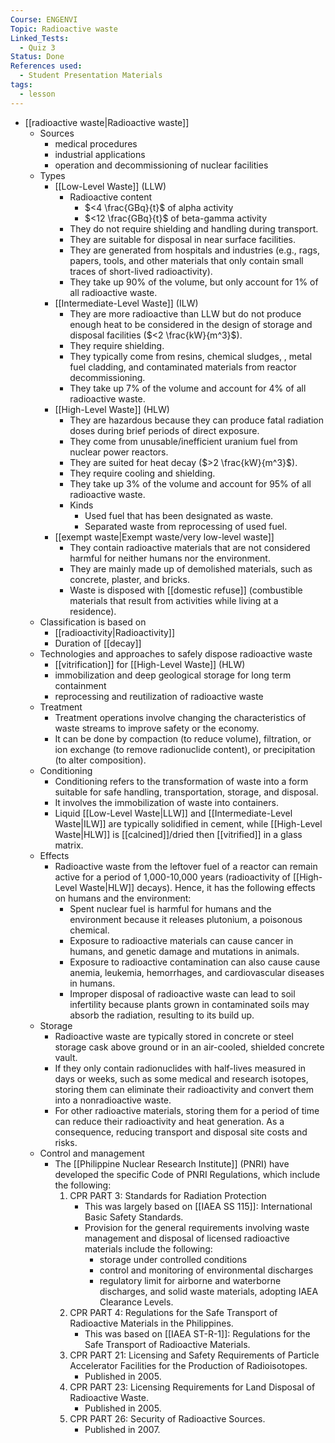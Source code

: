 ```yaml
---
Course: ENGENVI
Topic: Radioactive waste
Linked_Tests:
  - Quiz 3
Status: Done
References used:
  - Student Presentation Materials
tags:
  - lesson
---
```


- [[radioactive waste|Radioactive waste]]
	- Sources
		- medical procedures
		- industrial applications
		- operation and decommissioning of nuclear facilities
	- Types
		- [[Low-Level Waste]] (LLW)
			- Radioactive content
				-  $<4 \frac{GBq}{t}$  of alpha activity
				- $<12 \frac{GBq}{t}$ of beta-gamma activity
			- They do not require shielding and handling during transport.
			- They are suitable for disposal in near surface facilities.
			- They are generated from hospitals and industries (e.g., rags, papers, tools, and other materials that only contain small traces of short-lived radioactivity).
			- They take up 90% of the volume, but only account for 1% of all radioactive waste.
		- [[Intermediate-Level Waste]] (ILW)
			- They are more radioactive than LLW but do not produce enough heat to be considered in the design of storage and disposal facilities ($<2 \frac{kW}{m^3}$).
			- They require shielding.
			- They typically come from resins, chemical sludges, , metal fuel cladding, and contaminated materials from reactor decommissioning.
			- They take up 7% of the volume and account for 4% of all radioactive waste.
		- [[High-Level Waste]] (HLW)
			- They are hazardous because they can produce fatal radiation doses during brief periods of direct exposure.
			- They come from unusable/inefficient uranium fuel from nuclear power reactors.
			- They are suited for heat decay ($>2 \frac{kW}{m^3}$).
			- They require cooling and shielding.
			- They take up 3% of the volume and account for 95% of all radioactive waste.
			- Kinds
				- Used fuel that has been designated as waste.
				- Separated waste from reprocessing of used fuel.
		- [[exempt waste|Exempt waste/very low-level waste]]
			- They contain radioactive materials that are not considered harmful for neither humans nor the environment.
			- They are mainly made up of demolished materials, such as concrete, plaster, and bricks.
			- Waste is disposed with [[domestic refuse]] (combustible materials that result from activities while living at a residence).
	- Classification is based on
		- [[radioactivity|Radioactivity]]
		- Duration of [[decay]]
	- Technologies and approaches to safely dispose radioactive waste
		- [[vitrification]] for [[High-Level Waste]] (HLW)
		- immobilization and deep geological storage for long term containment
		- reprocessing and reutilization of radioactive waste
	- Treatment
		- Treatment operations involve changing the characteristics of waste streams to improve safety or the economy.
		- It can be done by compaction (to reduce volume), filtration, or ion exchange (to remove radionuclide content), or precipitation (to alter composition).
	- Conditioning
		- Conditioning refers to the transformation of waste into a form suitable for safe handling, transportation, storage, and disposal.
		- It involves the immobilization of waste into containers.
		- Liquid [[Low-Level Waste|LLW]] and [[Intermediate-Level Waste|ILW]] are typically solidified in cement, while [[High-Level Waste|HLW]] is [[calcined]]/dried then [[vitrified]] in a glass matrix.
	- Effects
		- Radioactive waste from the leftover fuel of a reactor can remain active for a period of 1,000-10,000 years (radioactivity of [[High-Level Waste|HLW]] decays). Hence, it has the following effects on humans and the environment:
			- Spent nuclear fuel is harmful for humans and the environment because it releases plutonium, a poisonous chemical.
			- Exposure to radioactive materials can cause cancer in humans, and genetic damage and mutations in animals.
			- Exposure to radioactive contamination can also cause cause anemia, leukemia, hemorrhages, and cardiovascular diseases in humans.
			- Improper disposal of radioactive waste can lead to soil infertility because plants grown in contaminated soils may absorb the radiation, resulting to its build up.
	- Storage
		- Radioactive waste are typically stored in concrete or steel storage cask above ground or in an air-cooled, shielded concrete vault.
		- If they only contain radionuclides with half-lives measured in days or weeks, such as some medical and research isotopes, storing them can eliminate their radioactivity and convert them into a nonradioactive waste.
		- For other radioactive materials, storing them for a period of time can reduce their radioactivity and heat generation. As a consequence, reducing transport and disposal site costs and risks.
	- Control and management
		- The [[Philippine Nuclear Research Institute]] (PNRI) have developed the specific Code of PNRI Regulations, which include the following:
			1. CPR PART 3: Standards for Radiation Protection
				- This was largely based on [[IAEA SS 115]]: International Basic Safety Standards.
				- Provision for the general requirements involving waste management and disposal of licensed radioactive materials include the following:
					- storage under controlled conditions
					- control and monitoring of environmental discharges
					- regulatory limit for airborne and waterborne discharges, and solid waste materials, adopting IAEA Clearance Levels.
			2. CPR PART 4: Regulations for the Safe Transport of Radioactive Materials in the Philippines.
				- This was based on [[IAEA ST-R-1]]: Regulations for the Safe Transport of Radioactive Materials.
			3. CPR PART 21: Licensing and Safety Requirements of Particle Accelerator Facilities for the Production of Radioisotopes.
				- Published in 2005.
			4. CPR PART 23: Licensing Requirements for Land Disposal of Radioactive Waste.
				- Published in 2005.
			5. CPR PART 26: Security of Radioactive Sources.
				- Published in 2007.